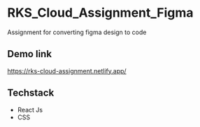 # RKS_Cloud_Assignment_Figma
Assignment for converting figma design to code

## Demo link
https://rks-cloud-assignment.netlify.app/

## Techstack

- React Js
- CSS
